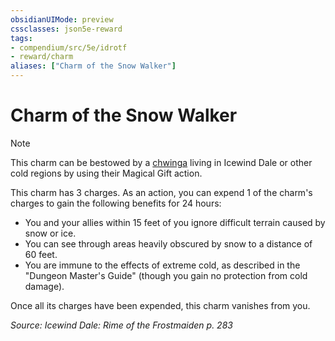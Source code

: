 ```yaml
---
obsidianUIMode: preview
cssclasses: json5e-reward
tags:
- compendium/src/5e/idrotf
- reward/charm
aliases: ["Charm of the Snow Walker"]
---
```

# Charm of the Snow Walker

> [!note]
> This charm can be bestowed by a [chwinga](2-Mechanics/CLI/bestiary/elemental/chwinga-toa.md) living in Icewind Dale or other cold regions by using their Magical Gift action.

This charm has 3 charges. As an action, you can expend 1 of the charm's charges to gain the following benefits for 24 hours:

- You and your allies within 15 feet of you ignore difficult terrain caused by snow or ice.  
- You can see through areas heavily obscured by snow to a distance of 60 feet.  
- You are immune to the effects of extreme cold, as described in the "Dungeon Master's Guide" (though you gain no protection from cold damage).  

Once all its charges have been expended, this charm vanishes from you.

*Source: Icewind Dale: Rime of the Frostmaiden p. 283*
